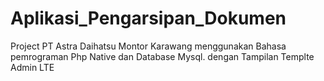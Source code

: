 # Aplikasi_Pengarsipan_Dokumen
Project PT Astra Daihatsu Montor Karawang menggunakan Bahasa pemrograman Php Native dan Database Mysql.
dengan Tampilan Templte Admin LTE
